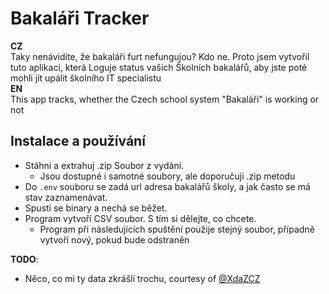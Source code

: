 # Bakaláři Tracker
**CZ**  
Taky nenávidíte, že bakaláři furt nefungujou? Kdo ne. Proto jsem vytvořil tuto aplikaci, která Loguje status vašich Školních bakalářů, aby jste poté mohli jít upálit školního IT specialistu  
**EN**  
This app tracks, whether the Czech school system "Bakaláři" is working or not

## Instalace a používání
- Stáhni a extrahuj .zip Soubor z vydání.
  - Jsou dostupné i samotné soubory, ale doporučuji .zip metodu
- Do `.env` souboru se zadá url adresa bakalářů školy, a jak často se má stav zaznamenávat.
- Spustí se binary a nechá se běžet.
- Program vytvoří CSV soubor. S tím si dělejte, co chcete.
  - Program při následujících spuštění použije stejný soubor, případně vytvoří nový, pokud bude odstraněn

**TODO**:
- Něco, co mi ty data zkrášlí trochu, courtesy of [@XdaZCZ](https://github.com/XdaZCZ)
